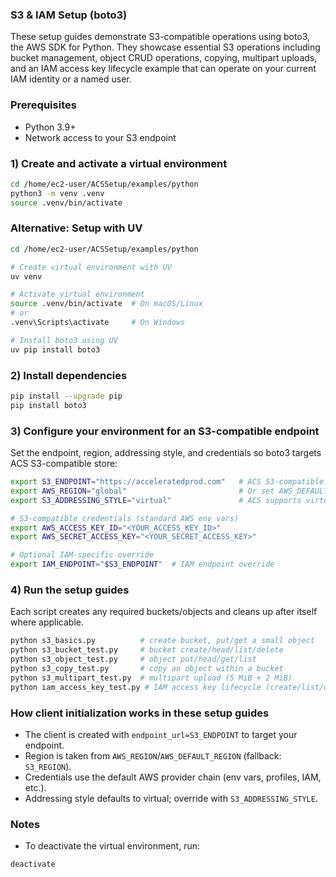 ### S3 & IAM Setup (boto3)

These setup guides demonstrate S3-compatible operations using boto3, the AWS SDK for Python. They showcase essential S3 operations including bucket management, object CRUD operations, copying, multipart uploads, and an IAM access key lifecycle example that can operate on your current IAM identity or a named user.

### Prerequisites

- Python 3.9+
- Network access to your S3 endpoint

### 1) Create and activate a virtual environment

```bash
cd /home/ec2-user/ACSSetup/examples/python
python3 -m venv .venv
source .venv/bin/activate
```

### Alternative: Setup with UV

```bash
cd /home/ec2-user/ACSSetup/examples/python

# Create virtual environment with UV
uv venv

# Activate virtual environment
source .venv/bin/activate  # On macOS/Linux
# or
.venv\Scripts\activate     # On Windows

# Install boto3 using UV
uv pip install boto3
```

### 2) Install dependencies

```bash
pip install --upgrade pip
pip install boto3
```

### 3) Configure your environment for an S3-compatible endpoint

Set the endpoint, region, addressing style, and credentials so boto3 targets ACS S3-compatible store:

```bash
export S3_ENDPOINT="https://acceleratedprod.com"   # ACS S3-compatible endpoint URL
export AWS_REGION="global"                         # Or set AWS_DEFAULT_REGION
export S3_ADDRESSING_STYLE="virtual"               # ACS supports virtual addressing only

# S3-compatible credentials (standard AWS env vars)
export AWS_ACCESS_KEY_ID="<YOUR_ACCESS_KEY_ID>"
export AWS_SECRET_ACCESS_KEY="<YOUR_SECRET_ACCESS_KEY>"

# Optional IAM-specific override
export IAM_ENDPOINT="$S3_ENDPOINT"  # IAM endpoint override
```

### 4) Run the setup guides

Each script creates any required buckets/objects and cleans up after itself where applicable.

```bash
python s3_basics.py          # create bucket, put/get a small object
python s3_bucket_test.py     # bucket create/head/list/delete
python s3_object_test.py     # object put/head/get/list
python s3_copy_test.py       # copy an object within a bucket
python s3_multipart_test.py  # multipart upload (5 MiB + 2 MiB)
python iam_access_key_test.py # IAM access key lifecycle (create/list/update/delete)
```

### How client initialization works in these setup guides

- The client is created with `endpoint_url=S3_ENDPOINT` to target your endpoint.
- Region is taken from `AWS_REGION`/`AWS_DEFAULT_REGION` (fallback: `S3_REGION`).
- Credentials use the default AWS provider chain (env vars, profiles, IAM, etc.).
- Addressing style defaults to virtual; override with `S3_ADDRESSING_STYLE`.

### Notes

- To deactivate the virtual environment, run:

```bash
deactivate
```
```
